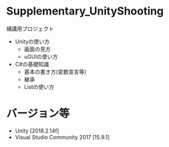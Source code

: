 # Supplementary_UnityShooting
補講用プロジェクト
* Unityの使い方
  * 画面の見方
  * uGUIの使い方
* C#の基礎知識
  * 基本の書き方(変数宣言等)
  * 継承
  * Listの使い方
  
# バージョン等
* Unity [2018.2.14f]
* Visual Studio Community 2017 [15.9.1]
